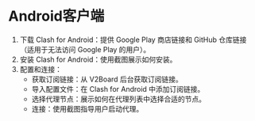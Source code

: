 # Android客户端

1. 下载 Clash for Android：提供 Google Play 商店链接和 GitHub 仓库链接（适用于无法访问 Google Play 的用户）。
2. 安装 Clash for Android：使用截图展示如何安装。
3. 配置和连接：
   * 获取订阅链接：从 V2Board 后台获取订阅链接。
   * 导入配置文件：在 Clash for Android 中添加订阅链接。
   * 选择代理节点：展示如何在代理列表中选择合适的节点。
   * 连接：使用截图指导用户启动代理。
